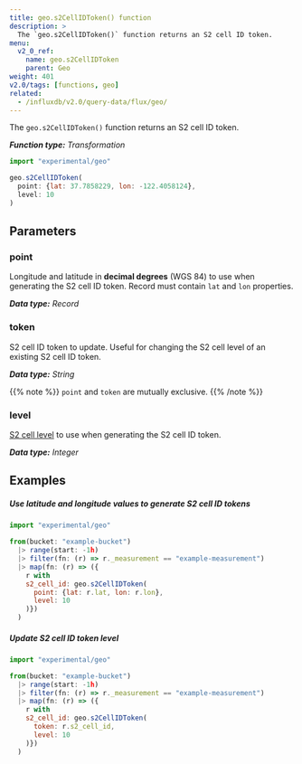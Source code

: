 ```yaml
---
title: geo.s2CellIDToken() function
description: >
  The `geo.s2CellIDToken()` function returns an S2 cell ID token.
menu:
  v2_0_ref:
    name: geo.s2CellIDToken
    parent: Geo
weight: 401
v2.0/tags: [functions, geo]
related:
  - /influxdb/v2.0/query-data/flux/geo/
---
```


The `geo.s2CellIDToken()` function returns an S2 cell ID token.

_**Function type:** Transformation_

```js
import "experimental/geo"

geo.s2CellIDToken(
  point: {lat: 37.7858229, lon: -122.4058124},
  level: 10
)
```

## Parameters

### point
Longitude and latitude in **decimal degrees** (WGS 84) to use when generating
the S2 cell ID token.
Record must contain `lat` and `lon` properties.

_**Data type:** Record_

### token
S2 cell ID token to update.
Useful for changing the S2 cell level of an existing S2 cell ID token.

_**Data type:** String_

{{% note %}}
`point` and `token` are mutually exclusive.
{{% /note %}}

### level
[S2 cell level](https://s2geometry.io/resources/s2cell_statistics.html) to use
when generating the S2 cell ID token.

_**Data type:** Integer_

## Examples

##### Use latitude and longitude values to generate S2 cell ID tokens
```js
import "experimental/geo"

from(bucket: "example-bucket")
  |> range(start: -1h)
  |> filter(fn: (r) => r._measurement == "example-measurement")
  |> map(fn: (r) => ({
    r with
    s2_cell_id: geo.s2CellIDToken(
      point: {lat: r.lat, lon: r.lon},
      level: 10
    )})
  )
```

##### Update S2 cell ID token level
```js
import "experimental/geo"

from(bucket: "example-bucket")
  |> range(start: -1h)
  |> filter(fn: (r) => r._measurement == "example-measurement")
  |> map(fn: (r) => ({
    r with
    s2_cell_id: geo.s2CellIDToken(
      token: r.s2_cell_id,
      level: 10
    )})
  )
```
